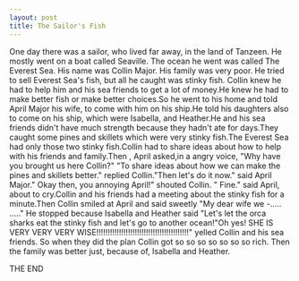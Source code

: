 ```yaml
---
layout: post
title: The Sailor's Fish
---                                                                     
```


One day there was a sailor, who lived far away, in the land of Tanzeen. He mostly went on a boat called Seaville. The ocean he went was called The Everest Sea. His name was Collin Major. His family was very poor. He tried to sell Everest Sea's fish, but all he caught was stinky fish. Collin knew he had to help him and his sea friends to get a lot of money.He knew he had to make better fish or make better choices.So he went to his home and told April Major
his wife, to come with him on his ship.He told his daughters also to come on his ship, which were Isabella, and Heather.He and his sea friends didn't have much strength because they hadn't ate for days.They caught some pines and skillets which were very stinky fish.The Everest Sea had only those two stinky fish.Collin had to share ideas about how to help with his friends and family.Then , April asked,in a angry voice, "Why have you brought us here Collin?"
 "To share ideas about how we can make the pines and skillets better." replied Collin."Then let's do it now." said April Major." Okay then, you annoying April!"
 shouted Collin. " Fine." said April, about to cry.Collin and his friends had a meeting about the stinky fish for a minute.Then Collin smiled at April and said sweetly "My dear wife we -….. ….." He stopped because Isabella and Heather said "Let's let the orca sharks eat the stinky fish and let's go to another ocean!"Oh yes! SHE IS VERY VERY VERY WISE!!!!!!!!!!!!!!!!!!!!!!!!!!!!!!!!!!!!!!!!!" yelled Collin and his sea friends. So when they did the plan Collin got so so so so so so so rich. Then the family was better just, because of, Isabella and Heather.

THE END 